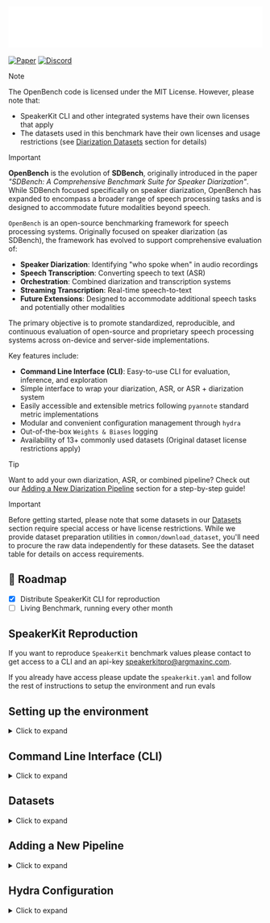 <picture>
  <source media="(prefers-color-scheme: dark)" srcset="assets/openbench-light.png">
  <source media="(prefers-color-scheme: light)" srcset="assets/openbench-dark.png">
  <img alt="OpenBench Logo" src="assets/openbench-light.png">
</picture>

[![Paper](https://img.shields.io/badge/Paper-📄-blue)](https://www.arxiv.org/abs/2507.16136)
[![Discord](https://img.shields.io/discord/1171912382512115722?style=flat&logo=discord&logoColor=969da4&label=Discord&labelColor=353a41&color=32d058&link=https%3A%2F%2Fdiscord.gg%2FG5F5GZGecC)](https://discord.gg/G5F5GZGecC)

> [!NOTE]
> The OpenBench code is licensed under the MIT License. However, please note that:
> - SpeakerKit CLI and other integrated systems have their own licenses that apply
> - The datasets used in this benchmark have their own licenses and usage restrictions (see [Diarization Datasets](#diarization-datasets) section for details)

> [!IMPORTANT]
> **OpenBench** is the evolution of **SDBench**, originally introduced in the paper *"SDBench: A Comprehensive Benchmark Suite for Speaker Diarization"*. While SDBench focused specifically on speaker diarization, OpenBench has expanded to encompass a broader range of speech processing tasks and is designed to accommodate future modalities beyond speech.

`OpenBench` is an open-source benchmarking framework for speech processing systems. Originally focused on speaker diarization (as SDBench), the framework has evolved to support comprehensive evaluation of:

- **Speaker Diarization**: Identifying "who spoke when" in audio recordings
- **Speech Transcription**: Converting speech to text (ASR)
- **Orchestration**: Combined diarization and transcription systems
- **Streaming Transcription**: Real-time speech-to-text
- **Future Extensions**: Designed to accommodate additional speech tasks and potentially other modalities

The primary objective is to promote standardized, reproducible, and continuous evaluation of open-source and proprietary speech processing systems across on-device and server-side implementations.

Key features include:
- **Command Line Interface (CLI)**: Easy-to-use CLI for evaluation, inference, and exploration
- Simple interface to wrap your diarization, ASR, or ASR + diarization system
- Easily accessible and extensible metrics following `pyannote` standard metric implementations
- Modular and convenient configuration management through `hydra`
- Out-of-the-box `Weights & Biases` logging
- Availability of 13+ commonly used datasets (Original dataset license restrictions apply)

> [!TIP]
> Want to add your own diarization, ASR, or combined pipeline? Check out our [Adding a New Diarization Pipeline](#adding-a-new-diarization-pipeline) section for a step-by-step guide!

> [!IMPORTANT]
> Before getting started, please note that some datasets in our [Datasets](#datasets) section require special access or have license restrictions. While we provide dataset preparation utilities in `common/download_dataset`, you'll need to procure the raw data independently for these datasets. See the dataset table for details on access requirements.

## 🚀 Roadmap

- [x] Distribute SpeakerKit CLI for reproduction
- [ ] Living Benchmark, running every other month

## SpeakerKit Reproduction

If you want to reproduce `SpeakerKit` benchmark values please contact to get access to a CLI and an api-key [speakerkitpro@argmaxinc.com](mailto:speakerkitpro@argmaxinc.com).

If you already have access please update the `speakerkit.yaml` and follow the rest of instructions to setup the environment and run evals

## Setting up the environment
<details>
<summary> Click to expand </summary>

In order to get started, first make sure you have `uv` installed. The [official documentation](https://docs.astral.sh/uv/getting-started/installation/) has instructions for how to install the `uv` CLI.

If you already have `uv` installed you can run `make setup` to install the dependencies and set up the environment.
If you use `conda` or `venv` directly to manage your python environment you can install uv with `pip install uv` and then run `make setup` to install the dependencies.

Example with `conda`:
```bash
conda create -n <your-env-name> python=3.11
conda activate <your-env-name>
pip install uv
make setup
```

Alternatively, you can use `uv` directly to manage the environment:
```bash
# Install dependencies and create virtual environment
uv sync

# Activate the environment (if needed)
source .venv/bin/activate  # On macOS/Linux
# or
.venv\Scripts\activate     # On Windows
```
</details>

## Command Line Interface (CLI)
<details>
<summary> Click to expand </summary>

OpenBench provides a powerful command-line interface for easy interaction with the benchmarking framework. The CLI offers three main commands for different use cases:

### Available Commands

#### `evaluate` - Run Benchmark Evaluations
Run comprehensive evaluations of your pipelines on datasets with configurable metrics.

```bash
# Evaluate using pipeline and dataset aliases
openbench-cli evaluate \
    --pipeline pyannote \
    --dataset voxconverse \
    --metrics der \
    --metrics jer \
    --use-wandb \
    --wandb-project my-evaluation

# Evaluate using a configuration file
openbench-cli evaluate \
    --evaluation-config config/my_evaluation.yaml \
    --evaluation-config-overrides wandb.project=my-project

# Get help and see available options
openbench-cli evaluate --help
```

#### `inference` - Run Single Audio Inference
Test your pipeline on individual audio files for quick validation.

```bash
# Run inference on a single audio file
openbench-cli inference \
    --pipeline pyannote \
    --audio-path path/to/audio.wav \
    --output-path path/to/output.json

# Run inference with custom configuration
openbench-cli inference \
    --pipeline pyannote \
    --audio-path path/to/audio.wav \
    --pipeline-config '{"min_speakers": 2, "max_speakers": 5}'
```

#### `summary` - Explore Available Resources
Get an overview of all available pipelines, datasets, metrics, and their compatibility.

```bash
# Show all available pipelines, datasets, and metrics
openbench-cli summary

# Show only pipelines
openbench-cli summary --disable-datasets --disable-metrics --disable-compatibility

# Show only compatibility matrix
openbench-cli summary --disable-pipelines --disable-datasets --disable-metrics

# Get detailed information
openbench-cli summary --verbose
```

### CLI Features

- **Pipeline Aliases**: Use friendly names like `pyannote`, `aws-diarization`, `whisperx` instead of class names
- **Dataset Aliases**: Access datasets with simple names like `voxconverse`, `earnings21`
- **Metric Selection**: Choose from available metrics like `der`, `jer`, `wer`
- **Weights & Biases Integration**: Built-in support for experiment tracking
- **Configuration Files**: Support for Hydra-based configuration management
- **Verbose Output**: Detailed logging for debugging and monitoring

### Environment Variables

Some pipelines require specific environment variables to be set:

```bash
# AWS Transcribe
export AWS_ACCESS_KEY_ID="your-access-key"
export AWS_SECRET_ACCESS_KEY="your-secret-key"

# Pyannote API
export PYANNOTE_API_KEY="your-api-key"

# SpeakerKit (contact speakerkitpro@argmaxinc.com for access)
export SPEAKERKIT_CLI_PATH="/path/to/speakerkit/cli"
export SPEAKERKIT_API_KEY="your-api-key"

# Other API-based pipelines
export PICOVOICE_API_KEY="your-api-key"
export DEEPGRAM_API_KEY="your-api-key"
export FIREWORKS_API_KEY="your-api-key"
export GLADIA_API_KEY="your-api-key"
export OPENAI_API_KEY="your-api-key"
```

For more details about pipeline requirements, run `openbench-cli summary` to see the full list of available pipelines and their descriptions.

</details>

## Datasets
<details>
<summary> Click to expand </summary>

OpenBench supports different types of pipelines (Diarization, Transcription, Orchestration, and Streaming Transcription) with specific dataset schemas for each task type.

### Diarization Datasets

The benchmark suite uses several speaker diarization datasets that are stored on the HuggingFace Hub. You can find all the datasets used in our evaluation in this [collection](https://huggingface.co/collections/argmaxinc/diarization-datasets-67646304c9b5e2cf9720ec48). The datasets available in the aforementioned collection are:

| Dataset Name | Out-of-the-box | License | How to Access |
|-------------|--------------|----------|---------------|
| [earnings21](https://github.com/revdotcom/speech-datasets/tree/main/earnings21) | ✅ | CC BY-SA 4.0 | Provided |
| [msdwild](https://github.com/X-LANCE/MSDWILD/tree/master) | ❌ | [MSDWild License Agreement](https://github.com/X-LANCE/MSDWILD/blob/master/MSDWILD_license_agreement.pdf) | Use `common/download_dataset.py` script |
| [icsi-meetings](https://groups.inf.ed.ac.uk/ami/icsi/download/) | ✅ | CC BY 4.0 | Provided |
| [aishell-4](https://www.openslr.org/111/) | ✅ | CC BY-SA 4.0 | Provided |
| [ali-meetings](https://www.openslr.org/119/) | ✅ | CC BY-SA 4.0 | Provided |
| [voxconverse](https://github.com/joonson/voxconverse) | ✅ | CC BY 4.0 | Provided |
| [ava-avd](https://github.com/zcxu-eric/AVA-AVD/tree/main/dataset) | ✅ | MIT | Provided |
| [ami-sdm](https://groups.inf.ed.ac.uk/ami/corpus/) | ✅ | CC BY 4.0 | Provided |
| [ami-ihm](https://groups.inf.ed.ac.uk/ami/corpus/) | ✅ | CC BY 4.0 | Provided |
| [american-life-podcast](https://github.com/jovistos/TALAD) | ❌ | Not disclosed | Use `common/download_dataset.py` script |
| [dihard-III](https://catalog.ldc.upenn.edu/LDC2022S14) | ❌ | [LDC License Agreement](https://catalog.ldc.upenn.edu/license/ldc-non-members-agreement.pdf) | Request access to LDC and use `common/download_dataset.py` script to parse |
| [callhome](https://catalog.ldc.upenn.edu/LDC2001S97) | ❌ | [LDC License Agreement](https://catalog.ldc.upenn.edu/license/ldc-non-members-agreement.pdf) | Request access to LDC and use `common/download_dataset.py` script to parse |
| [ego-4d](https://ego4d-data.org/docs/start-here/) | ❌ | [Ego4D License Agreement](https://ego4ddataset.com/ego4d-license/) | Request access to Ego4D and use `common/download_dataset.py` script to parse |

### Additional Dataset Collections

For other pipeline types, additional dataset collections are available:

- **[Transcription Datasets](https://huggingface.co/collections/argmaxinc/speech-to-text-datasets-687e885d80f794ec4b15d66d)**: Speech-to-text datasets compatible with transcription pipelines
- **[Orchestration Datasets](https://huggingface.co/collections/argmaxinc/diarized-speech-to-text-datasets-687fb17472f844e89a9ce98a)**: Diarized speech-to-text datasets for orchestration pipelines

From these datasets `voxconverse` and `ami` are not present as download options as they were already present in the HuggingFace Hub uploaded by [diarizers-community](https://huggingface.co/diarizers-community).

**Note**: You can use `openbench-cli summary` to see all available pre-registered datasets and their compatibility with different pipeline types.

### Dataset Schemas

OpenBench supports different pipeline types, each requiring specific dataset schemas:

#### Diarization Pipeline Schema
**Required columns:**
- `audio`: Audio column containing:
  - `array`: Audio waveform as numpy array of shape `(n_samples,)`
  - `sampling_rate`: Sample rate as integer
- `timestamps_start`: List of `float` containing start timestamps of segments in seconds
- `timestamps_end`: List of `float` containing end timestamps of segments in seconds
- `speakers`: List of `str` containing speaker IDs for each segment

**Optional columns:**
- `uem_timestamps`: List of tuples `[(start, end), ...]` containing Universal Evaluation Map (UEM) timestamps for evaluation

#### Transcription Pipeline Schema
**Required columns:**
- `audio`: Audio column containing:
  - `array`: Audio waveform as numpy array of shape `(n_samples,)`
  - `sampling_rate`: Sample rate as integer
- `transcript`: List of strings containing the words in the transcript

**Optional columns:**
- `word_timestamps_start`: List of `float` containing start timestamps for each word in seconds
- `word_timestamps_end`: List of `float` containing end timestamps for each word in seconds

#### Orchestration Pipeline Schema
**Required columns:**
- `audio`: Audio column containing:
  - `array`: Audio waveform as numpy array of shape `(n_samples,)`
  - `sampling_rate`: Sample rate as integer
- `transcript`: List of strings containing the words in the transcript
- `word_speakers`: List of strings containing speaker IDs for each word

**Optional columns:**
- `word_timestamps_start`: List of `float` containing start timestamps for each word in seconds
- `word_timestamps_end`: List of `float` containing end timestamps for each word in seconds

**Validation rules:**
- `word_speakers` and `transcript` must have the same length
- If `word_timestamps_start` and `word_timestamps_end` are provided, they must have the same length as `transcript`

#### Streaming Transcription Pipeline Schema
**Required columns:**
- `audio`: Audio column containing:
  - `array`: Audio waveform as numpy array of shape `(n_samples,)`
  - `sampling_rate`: Sample rate as integer
- `text`: String containing the reference transcript

**Optional columns:**
- `word_detail`: List of dictionaries containing word-level information with `start` and `stop` timestamps in samples (will be converted to seconds)

**Note**: Currently, most available datasets are optimized for diarization tasks. For transcription, orchestration, and streaming transcription pipelines, you may need to prepare additional annotations or use datasets that include the required fields for each task type.

### Downloading Datasets

If you want to reproduce the exact dataset downloads and processing, you can use our dataset downloading scripts. First, make sure you have the required dependencies installed as mentioned in the `Getting Started` section and also install the `dataset` dependencies doing `uv sync --group dataset`

After installing the dependencies, you can run the dataset downloading script at `common/download_dataset.py`. For example, to download the ICSI meetings dataset, you can run:

```bash
uv run python common/download_dataset.py --dataset icsi-meetings --hf-repo-owner <your-huggingface-username>
```

This will download the dataset and store locally at `raw_datasets/icsi-meetings` directory and upload it to the designated HuggingFace organization at `<your-huggingface-username>/icsi-meetings`. In case you only want to download and not push to HuggingFace, you can use the `--generate-only` flag.

For simplicity if you want to download all the datasets you can run:

```bash
# This will download all the datasets and store them in the raw_datasets directory
# Will not push to HuggingFace
make download-datasets
```

### NOTE:
- For datasets requiring Hugging Face access, make sure you have your `HF_TOKEN` environment variable set
- For the `American Life Podcast` dataset, you'll need Kaggle API credentials in `~/.kaggle/kaggle.json`
- For [`Callhome`](https://catalog.ldc.upenn.edu/LDC2001S97) and [`Dihard-III`](https://catalog.ldc.upenn.edu/LDC2022S14) you need to acquire the datasets from LDC first and then set their paths in the following env variables:
    - `DIHARD_DATASET_DIR` if not specified it will assume the directory lives at `~/third_dihard_challenge_eval/data`
    - `CALLHOME_AUDIO_ROOT` if not specified it will assume the directory lives at `~/callhome/nist_recognition_evaluation/r65_8_1/sid00sg1/data`
- The downloaded datasets will be stored in the `raw_datasets` directory (which is gitignored):

</details>

## Adding a New Pipeline

<details>
<summary> Click to expand </summary>

OpenBench can be used as a library to evaluate your own diarization, transcription, or orchestration pipelines. The framework supports three types of pipelines:

1. **Diarization Pipeline**: For speaker diarization tasks
2. **Transcription Pipeline**: For ASR/transcription tasks
3. **Orchestration Pipeline**: For combined diarization and transcription tasks

### Creating Your Pipeline

1. Create a new Python file (e.g., `my_pipeline.py`) and implement your pipeline:

```python
from typing import Callable

from openbench.dataset import DiarizationSample
from openbench.types import PipelineType
from openbench.pipeline.base import Pipeline, register_pipeline
from openbench.pipeline.diarization.common import DiarizationOutput, DiarizationPipelineConfig
from openbench.pipeline_prediction import DiarizationAnnotation

@register_pipeline
class MyDiarizationPipeline(Pipeline):
    _config_class = MyDiarizationConfig
    pipeline_type = PipelineType.DIARIZATION

    def build_pipeline(self) -> Callable[[dict], dict]:
        # Initialize your model/function and return a callable
        return my_diarizer_function

    def parse_input(self, input_sample: DiarizationSample) -> dict:
        # Convert DiarizationSample to your model's input format
        return {
            "waveform": input_sample.waveform,
            "sample_rate": input_sample.sample_rate
        }

    def parse_output(self, output: dict) -> DiarizationOutput:
        # Convert your model's output to DiarizationOutput
        return DiarizationOutput(prediction=annotation)
```

2. Create a configuration class for your pipeline:

```python
from pydantic import Field
from openbench.pipeline.diarization.common import DiarizationPipelineConfig

class MyDiarizationConfig(DiarizationPipelineConfig):
    model_path: str = Field(..., description="Path to model weights")
    threshold: float = Field(0.5, description="Detection threshold")
    num_speakers: int | None = Field(None, description="Number of speakers (optional)")
```

3. Create a configuration file for your pipeline:

```yaml
# my_pipeline_config.yaml
out_dir: ./my_pipeline_logs
model_path: /path/to/model
threshold: 0.5
num_speakers: null
```

### Using Your Pipeline

The CLI is currently limited to the pre-implemented pipelines in the library. For custom pipelines, you'll need to use the library directly:

```python
from openbench.runner import BenchmarkConfig, BenchmarkRunner, WandbConfig
from openbench.metric import MetricOptions
from openbench.dataset import DiarizationDatasetConfig

from my_pipeline import MyDiarizationPipeline, MyDiarizationConfig

# Create pipeline configuration
pipeline_config = MyDiarizationConfig(
    model_path="/path/to/model",
    threshold=0.5,
    num_speakers=None,
    out_dir="./my_pipeline_logs"
)

# Create benchmark configuration
benchmark_config = BenchmarkConfig(
    wandb_config=WandbConfig(
        project_name="my-diarization-benchmark",
        run_name="my-pipeline-evaluation",
        tags=["my-pipeline", "evaluation"],
        wandb_mode="online"  # or "offline" for local testing
    ),
    metrics={
        MetricOptions.DER: {},  # Diarization Error Rate
        MetricOptions.JER: {},  # Jaccard Error Rate
    },
    datasets={
        "voxconverse": DiarizationDatasetConfig(
            dataset_id="diarizers-community/voxconverse",
            split="test"
        )
    }
)

# Create pipeline instance
pipeline = MyDiarizationPipeline(pipeline_config)

# Create and run benchmark
runner = BenchmarkRunner(benchmark_config, [pipeline])
benchmark_result = runner.run()

print(benchmark_result.global_results[0])
```

2. For parallel processing, you can configure the number of worker processes in your pipeline config:

```python
pipeline_config = MyDiarizationConfig(
    model_path="/path/to/model",
    threshold=0.5,
    num_speakers=None,
    out_dir="./my_pipeline_logs",
    num_worker_processes=4,  # Number of parallel workers
    per_worker_chunk_size=2  # Samples per worker
)
```

3. To use Weights & Biases for experiment tracking, make sure to:
   - Set up your W&B account and get your API key
   - Make sure you're logged into your W&B account otherwise run `wandb login`
   - Configure the `wandb_config` in your benchmark configuration

The BenchmarkRunner will automatically:
- Run your pipeline on the specified datasets
- Calculate metrics for each sample
- Aggregate results globally
- Log everything to Weights & Biases (if configured)
- Handle parallel processing if enabled (specially interesting for APIs)
- Generate detailed reports and artifacts

### Pipeline Types and Requirements

#### Diarization Pipeline
- Must implement `build_pipeline()`, `parse_input()`, and `parse_output()`
- Input parsing should convert `DiarizationSample` to your model's expected format
- Output parsing should return a `DiarizationOutput` with a `prediction` field

#### Transcription Pipeline
- Must implement `build_pipeline()`, `parse_input()`, and `parse_output()`
- Input parsing should convert `DiarizationSample` to your model's expected format
- Output parsing should return a `TranscriptionOutput` with a `prediction` field

#### Orchestration Pipeline
- Must implement `build_pipeline()`, `parse_input()`, and `parse_output()`
- Can either:
  - Implement end-to-end diarization and transcription
  - Use `PostInferenceMergePipeline` to combine separate diarization and transcription pipelines
- Output parsing should return an `OrchestrationOutput` with a `prediction` field and optionaly `diarization` and `transcription` results


</details>

## Hydra Configuration
<details>
<summary> Click to expand </summary>

The benchmark suite uses Hydra for configuration management, providing a flexible and modular way to configure evaluation runs. The configuration files are organized in the following structure:

```
config
├── evaluation_config.yaml                      # Main evaluation configuration
├── benchmark_config                            # Base configurations for benchmarking
│   ├── datasets                                # Dataset-specific configs
│   ├── wandb_config                            # Weights & Biases logging configs
│   └── base.yaml                               # Default benchmark_config used in evaluation_config.yaml
└── pipeline_configs                            # Predefined pipeline configurations for ease of use
    ├── my_pipeline
    │   ├── base.yaml                           # Default config used in my_pipeline.yaml
    │   └── config
    │       ├── base.yaml                       # Default config used in MyPipeline
    │       └── diarization_config
    │           ├── chunking_config             # Defines different useful chunking configurations
    │           ├── cluster_definition          # Defines different useful cluster definitions
    │           ├── speaker_embedder_config     # Defines different useful speaker embedder configurations
    │           ├── speaker_segmenter_config    # Defines different useful speaker segmenter configurations
    │           └── base.yaml                   # Default diarization_config used in evaluation_config.yaml
    ├── my_pipeline.yaml                        # Uses MyPipeline as default pipeline
    └── pyannote.yaml                           # Defines configuration for PyAnnotePipeline
```

### Running Evaluations with Different Configurations

You can easily customize your evaluation runs using Hydra's override syntax. Here are some common usage patterns:

#### Using the CLI

All Hydra configuration features work with the CLI using `--evaluation-config` and `--evaluation-config-overrides`:

```bash
# Run evaluation with a specific config file
openbench-cli evaluate --evaluation-config config/my_evaluation.yaml

# Override configuration parameters
openbench-cli evaluate \
    --evaluation-config config/my_evaluation.yaml \
    --evaluation-config-overrides wandb.project=my-project pipeline_configs.MyPipeline.config.threshold=0.7

# See the resulting configuration
openbench-cli evaluate --evaluation-config config/my_evaluation.yaml --help
```

#### Using the evaluation.py script provided in the repo (old-way)

1. **Selecting Specific Pipelines**
```bash
# Run evaluation with only MyPipeline
uv run python evaluation.py pipeline_configs=my_pipeline
```

2. **Modifying Pipeline Parameters**
You can override specific configuration parameters in two ways:

a. **Override by Value**:
```bash
# Change the speaker segmenter stride
uv run python evaluation.py \
    pipeline_configs=my_pipeline \
    pipeline_configs.MyPipeline.config.diarization_config.speaker_segmenter_config.variant_name=stride_2
```

b. **Override by Config**:
```bash
# Use a predefined speaker segmenter configuration
uv run python evaluation.py \
    pipeline_configs=my_pipeline \
    pipeline_configs/MyPipeline/config/diarization_config/speaker_segmenter_config=stride_2
```

Note: Use `-h` flag with any command to see the resulting configuration:
```bash
uv run python evaluation.py pipeline_configs=my_pipeline -h
```
</details>
